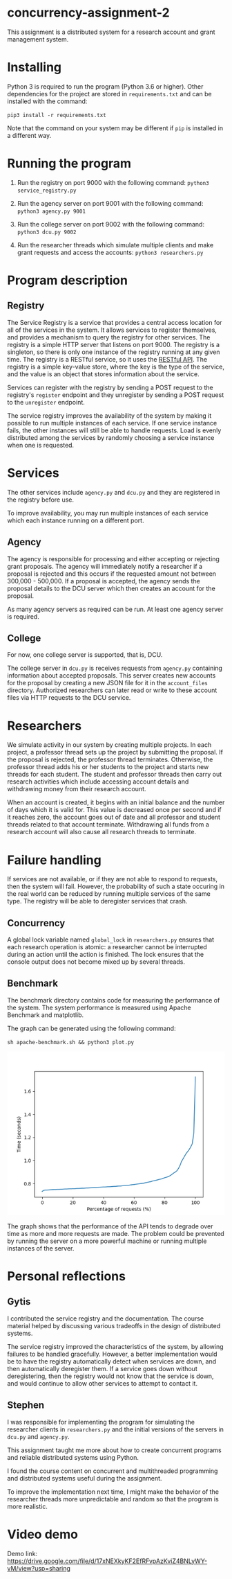 # concurrency-assignment-2

This assignment is a distributed system for a research account and grant management system.

# Installing

Python 3 is required to run the program (Python 3.6 or higher).
Other dependencies for the project are stored in `requirements.txt` and can be installed with the command:

`pip3 install -r requirements.txt`

Note that the command on your system may be different if `pip` is installed in a different way.


# Running the program

1. Run the registry on port 9000 with the following command:
`python3 service_registry.py`

2. Run the agency server on port 9001 with the following command:
`python3 agency.py 9001`

3. Run the college server on port 9002 with the following command:
`python3 dcu.py 9002`

4. Run the researcher threads which simulate multiple clients and make grant requests and access the accounts:
`python3 researchers.py`

# Program description

## Registry

The Service Registry is a service that provides a central access location for all of the services in the system. It allows services to 
register themselves, and provides a mechanism to query the registry for other services. The registry is a simple HTTP server that listens on 
port 9000. The registry is a singleton, so there is only one instance of the registry running at any given time. The registry is a RESTful 
service, so it uses the [RESTful API](https://en.wikipedia.org/wiki/Representational_state_transfer). The registry is a simple key-value 
store, where the key is the type of the service, and the value is an object that stores information about the service. 

Services can register with the registry by sending a POST request to the registry's `register` endpoint and they unregister by sending a 
POST request to the `unregister` endpoint.

The service registry improves the availability of the system by making it possible to run multiple instances of each service. If one service 
instance fails, the other instances will still be able to handle requests. Load is evenly distributed among the services by randomly 
choosing a service instance when one is requested.

# Services

The other services include `agency.py` and `dcu.py` and they are registered in the registry before use.

To improve availability, you may run multiple instances of each service which each instance running on a different port.

## Agency

The agency is responsible for processing and either accepting or rejecting grant proposals. The agency will immediately notify a researcher 
if a proposal is rejected and this occurs if the requested amount not between 300,000 - 500,000. If a proposal is accepted, the agency sends 
the proposal details to the DCU server which then creates an account for the proposal.

As many agency servers as required can be run. At least one agency server is required.

## College

For now, one college server is supported, that is, DCU.

The college server in `dcu.py` is receives requests from `agency.py` containing information about accepted proposals. This server creates 
new accounts for the proposal by creating a new JSON file for it in the `account_files` directory. Authorized researchers can later read or 
write to these account files via HTTP requests to the DCU service.

# Researchers

We simulate activity in our system by creating multiple projects. In each project, a professor thread sets up the project by submitting the 
proposal. If the proposal is rejected, the professor thread terminates. Otherwise, the professor thread adds his or her students to the 
project and starts new threads for each student. The student and professor threads then carry out research activities which include 
accessing account details and withdrawing money from their research account.

When an account is created, it begins with an initial balance and the number of days which it is valid for. This value is decreased once per 
second and if it reaches zero, the account goes out of date and all professor and student threads related to that account terminate. 
Withdrawing all funds from a research account will also cause all research threads to terminate.

# Failure handling

If services are not available, or if they are not able to respond to requests, then the system will fail. However, the probability of such a 
state occuring in the real world can be reduced by running multiple services of the same type. The registry will be able to deregister 
services that crash.

## Concurrency

A global lock variable named `global_lock` in `researchers.py` ensures that each research operation is atomic: a researcher cannot be 
interrupted during an action until the action is finished. The lock ensures that the console output does not become mixed up by several 
threads.

## Benchmark

The benchmark directory contains code for measuring the performance of the system. The system performance is measured using Apache Benchmark and matplotlib. 

The graph can be generated using the following command:

`sh apache-benchmark.sh && python3 plot.py`

![](./benchmark/benchmark.png)

The graph shows that the performance of the API tends to 
degrade over time as more and more requests are made. 
The problem could be prevented by running the server on a more 
powerful machine or running multiple instances of the server.

# Personal reflections

## Gytis

I contributed the service registry and the documentation. The course material helped by discussing various tradeoffs in the design of distributed systems.

The service registry improved the characteristics of the system, by allowing failures to be handled gracefully. However, a better 
implementation would be to have the registry automatically detect when services are down, and then automatically deregister them. If a 
service goes down without deregistering, then the registry would not know that the service is down, and would continue to allow other 
services to attempt to contact it.

## Stephen

I was responsible for implementing the program for simulating the researcher clients in `researchers.py` and the initial versions of the 
servers in `dcu.py` and `agency.py`.

This assignment taught me more about how to create concurrent programs and reliable distributed systems using Python. 

I found the course content on concurrent and multithreaded programming and distributed systems useful during the assignment.

To improve the implementation next time, I might make the behavior of the researcher threads more unpredictable and random so that the program is more realistic.

# Video demo

Demo link: https://drive.google.com/file/d/17xNEXkyKF2EfRFvpAzKviZ4BNLyWY-vM/view?usp=sharing
